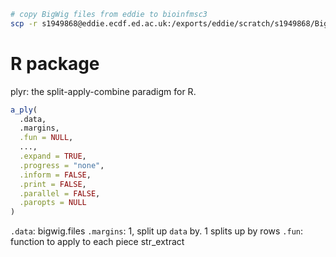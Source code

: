 ```bash
# copy BigWig files from eddie to bioinfmsc3
scp -r s1949868@eddie.ecdf.ed.ac.uk:/exports/eddie/scratch/s1949868/BigWig/ESCA_bigWigs ./
```
# R package
plyr: the split-apply-combine paradigm for R.
```r
a_ply(
  .data,
  .margins,
  .fun = NULL,
  ...,
  .expand = TRUE,
  .progress = "none",
  .inform = FALSE,
  .print = FALSE,
  .parallel = FALSE,
  .paropts = NULL
)
```
`.data`: bigwig.files
`.margins`: 1, split up `data` by. 1 splits up by rows
`.fun`: function to apply to each piece
str_extract
<!--stackedit_data:
eyJoaXN0b3J5IjpbLTE2MjcxNTM2MzIsMjgyNjE0ODAzLC0xNT
UyODQ4NTE3XX0=
-->